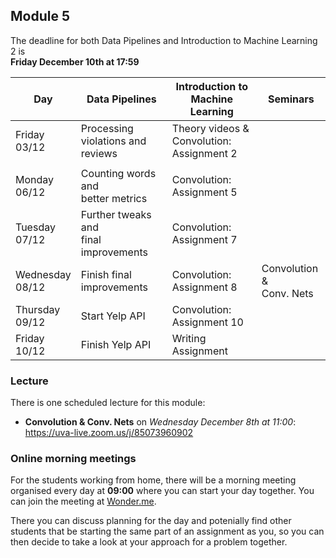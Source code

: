 
## Module 5

The deadline for both Data Pipelines and Introduction to Machine Learning 2 is<br>**Friday December 10th at 17:59**

| Day                | Data Pipelines               | Introduction to<br>Machine Learning | Seminars                    |
| ------------------ | ---------------------------- | ----------------------------------- | --------------------------- |
| Friday<br>03/12    | Processing violations and<br>reviews | Theory videos &<br>Convolution: Assignment 2 |            |
|                    |                                      |                                              |            |
| Monday<br>06/12    | Counting words and<br>better metrics | Convolution: Assignment 5   |                             |
| Tuesday<br>07/12   | Further tweaks and<br>final improvements | Convolution: Assignment 7  |                          |
| Wednesday<br>08/12 | Finish final improvements    | Convolution: Assignment 8           | Convolution &<br>Conv. Nets |
| Thursday<br>09/12  | Start Yelp API               | Convolution: Assignment 10          |                             |
| Friday<br>10/12    | Finish Yelp API              | Writing Assignment                  |                             |

### Lecture

There is one scheduled lecture for this module:

* **Convolution & Conv. Nets** on *Wednesday December 8th at 11:00*: <https://uva-live.zoom.us/j/85073960902>

### Online morning meetings

For the students working from home, there will be a morning meeting organised
every day at **09:00** where you can start your day together. You can join the
meeting at
[Wonder.me](https://www.wonder.me/r?id=c6cdcb4d-7901-44dc-9b9f-fe90898c22a5).

There you can discuss planning for the day and potenially find other students
that be starting the same part of an assignment as you, so you can
then decide to take a look at your approach for a problem together.

